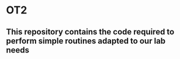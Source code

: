 # OT2
## This repository contains the code required to perform simple routines adapted to our lab needs
